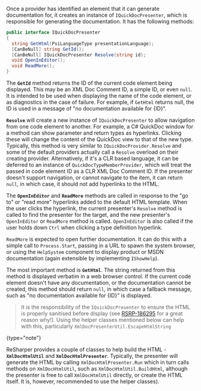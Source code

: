 [//]: # (title: Implementing IQuickDocPresenter)

Once a provider has identified an element that it can generate documentation for, it creates an instance of `IQuickDocPresenter`, which is responsible for generating the documentation. It has the following methods:

```csharp
public interface IQuickDocPresenter
{
  string GetHtml(PsiLanguageType presentationLanguage);
  [CanBeNull] string GetId();
  [CanBeNull] IQuickDocPresenter Resolve(string id);
  void OpenInEditor();
  void ReadMore();
}
```

The **`GetId`** method returns the ID of the current code element being displayed. This may be an XML Doc Comment ID, a simple ID, or even `null`. It is intended to be used when displaying the name of the code element, or as diagnostics in the case of failure. For example, if `GetHtml` returns null, the ID is used in a message of "no documentation available for {ID}".

**`Resolve`** will create a new instance of `IQuickDocPresenter` to allow navigation from one code element to another. For example, a C# QuickDoc window for a method can show parameter and return types as hyperlinks. Clicking these will change the content of the QuickDoc view to that of the new type. Typically, this method is very similar to `IQuickDocProvider.Resolve` and some of the default providers actually call a `Resolve` overload on their creating provider. Alternatively, if it's a CLR based language, it can be deferred to an instance of `QuickDocTypeMemberProvider`, which will treat the passed in code element ID as a CLR XML Doc Comment ID. If the presenter doesn't support navigation, or cannot navigate to the item, it can return `null`, in which case, it should not add hyperlinks to the HTML.

The **`OpenInEditor`** and **`ReadMore`** methods are called in response to the "go to" or "read more" hyperlinks added to the default HTML template. When the user clicks the hyperlink, the current presenter's `Resolve` method is called to find the presenter for the target, and the new presenter's `OpenInEditor` or `ReadMore` method is called. `OpenInEditor` is also called if the user holds down `Ctrl` when clicking a type definition hyperlink.

`ReadMore` is expected to open further documentation. It can do this with a simple call to `Process.Start`, passing in a URL to spawn the system browser, or using the `HelpSystem` component to display product or MSDN documentation (again extensible by implementing `IShowHelp`).

The most important method is **`GetHtml`**. The string returned from this method is displayed verbatim in a web browser control. If the current code element doesn't have any documentation, or the documentation cannot be created, this method should return `null`, in which case a fallback message, such as "no documentation available for {ID}" is displayed.

 >  It is the responsibility of the `IQuickDocPresenter` to ensure the HTML is properly sanitised before display (see [RSRP-186295](http://youtrack.jetbrains.com/issue/RSRP-186295) for a great reason why!). Using the helper classes mentioned below can help with this, particularly `XmlDocPresenterUtil.EscapeHtmlString`
 >
 {type="note"}

ReSharper provides a couple of classes to help build the HTML - **`XmlDocHtmlUtil`** and **`XmlDocHtmlPresenter`**. Typically, the presenter will generate the HTML by calling `XmlDocHtmlPresenter.Run` which in turn calls methods on `XmlDocHtmlUtil`, such as `XmlDocHtmlUtil.BuildHtml`, although the presenter is free to call `XmlDocHtmlUtil` directly, or create the HTML itself. It is, however, recommended to use the helper classes).
